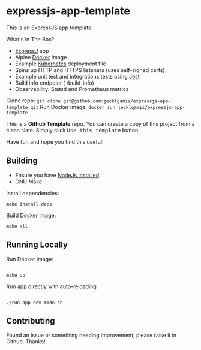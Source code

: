 # expressjs-app-template

This is an ExpressJS app template.

What's In The Box?

* [ExpressJ](https://expressjs.com/) app
* Alpine [Docker](https://docker.io) Image
* Example [Kubernetes](https://kubernetes.io/) deployment file
* Spins up HTTP and HTTPS listeners (uses self-signed certs)
* Example unit test and integrations tests using [Jest](https://jestjs.io/)
* Build info endpoint ( /build-info)
* Observability: Statsd and Prometheus metrics

Clone repo: `git clone git@github.com:jecklgamis/expressjs-app-template.git`
Run Docker image:  `docker run jecklgamis/expressjs-app-template`

This is a **Github Template** repo. You can create a copy of this project from a clean slate. Simply click
<kbd>Use this template</kbd> button.

Have fun and hope you find this useful!

## Building

* Ensure you have [NodeJs installed](https://nodejs.org/en/download/package-manager/)
* GNU Make

Install dependencies:

```
make install-deps
```

Build Docker image:

```
make all
```

## Running Locally

Run Docker image:

```

make up

```

Run app directly with auto-reloading

```

./run-app-dev-mode.sh

```

## Contributing

Found an issue or something needing improvement, please raise it in Github. Thanks!

